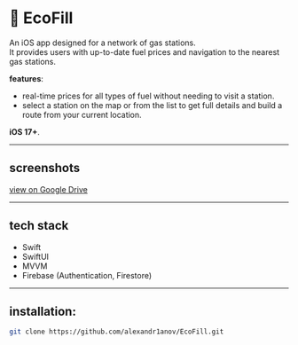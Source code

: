 #  EcoFill

An iOS app designed for a network of gas stations.  
It provides users with up-to-date fuel prices and navigation to the nearest gas stations.

**features**:
- real-time prices for all types of fuel without needing to visit a station.
- select a station on the map or from the list to get full details and build a route from your current location.

**iOS 17+**.

---

## screenshots
[view on Google Drive](https://apple.com)

---

## tech stack
- Swift
- SwiftUI
- MVVM
- Firebase (Authentication, Firestore)

---

## installation:
```bash
git clone https://github.com/alexandr1anov/EcoFill.git
